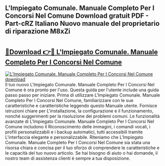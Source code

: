 ## L'Impiegato Comunale. Manuale Completo Per I Concorsi Nel Comune Download gratuit PDF - Part-cRZ Italiano Nuovo manuale del proprietario di riparazione M8xZi

# <h2><a href="http://dfg1zh.blite.top/?on=L%27Impiegato+Comunale.+Manuale+Completo+Per+I+Concorsi+Nel+Comune">🔗Download 👉🔴 L'Impiegato Comunale. Manuale Completo Per I Concorsi Nel Comune</a></h2>

[![L'Impiegato Comunale. Manuale Completo Per I Concorsi Nel Comune download](https://i.imgur.com/lujVjoI.png)](http://dfg1zh.blite.top/?on=L%27Impiegato+Comunale.+Manuale+Completo+Per+I+Concorsi+Nel+Comune)
Il tuo nuovo L'Impiegato Comunale. Manuale Completo Per I Concorsi Nel Comune è ora pronto per l'uso. Questa guida per l'utente include una guida passo passo per iniziare. Prima di utilizzare L'Impiegato Comunale. Manuale Completo Per I Concorsi Nel Comune, familiarizzare con le sue caratteristiche e caratteristiche leggendo questo Manuale utente. Fornisce istruzioni chiare per L'installazione, la configurazione e il funzionamento, nonché suggerimenti per la risoluzione dei problemi comuni. Le funzionalità avanzate di L'Impiegato Comunale. Manuale Completo Per I Concorsi Nel Comune includono il Riconoscimento delle immagini, i comandi vocali, i profili personalizzabili e i backup automatici, tutti accessibili tramite L'interfaccia elegante e personalizzabile. Riteniamo che L'Impiegato Comunale. Manuale Completo Per I Concorsi Nel Comune sia stata una risorsa chiara e concisa per il tuo sforzo di comprendere le caratteristiche e le capacità del tuo nuovo articolo. Se hai bisogno di aiuto o hai domande, il nostro team di assistenza clienti è sempre a tua disposizione.
